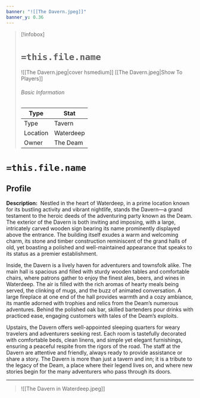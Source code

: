 ```yaml
---
banner: "![[The Davern.jpeg]]"
banner_y: 0.36
---
```


> [!infobox]
> # `=this.file.name`
>  ![[The Davern.jpeg|cover hsmedium]]
> [[The Davern.jpeg|Show To Players]]
> ###### Basic Information
> Type |  Stat |
> ---|---|
> Type | Tavern |
> Location | Waterdeep |
> Owner | The Deam |

# `=this.file.name`
## Profile

**Description:** 
Nestled in the heart of Waterdeep, in a prime location known for its bustling activity and vibrant nightlife, stands the Davern—a grand testament to the heroic deeds of the adventuring party known as the Deam. The exterior of the Davern is both inviting and imposing, with a large, intricately carved wooden sign bearing its name prominently displayed above the entrance. The building itself exudes a warm and welcoming charm, its stone and timber construction reminiscent of the grand halls of old, yet boasting a polished and well-maintained appearance that speaks to its status as a premier establishment.

Inside, the Davern is a lively haven for adventurers and townsfolk alike. The main hall is spacious and filled with sturdy wooden tables and comfortable chairs, where patrons gather to enjoy the finest ales, beers, and wines in Waterdeep. The air is filled with the rich aromas of hearty meals being served, the clinking of mugs, and the buzz of animated conversation. A large fireplace at one end of the hall provides warmth and a cozy ambiance, its mantle adorned with trophies and relics from the Deam’s numerous adventures. Behind the polished oak bar, skilled bartenders pour drinks with practiced ease, engaging customers with tales of the Deam’s exploits.

Upstairs, the Davern offers well-appointed sleeping quarters for weary travelers and adventurers seeking rest. Each room is tastefully decorated with comfortable beds, clean linens, and simple yet elegant furnishings, ensuring a peaceful respite from the rigors of the road. The staff at the Davern are attentive and friendly, always ready to provide assistance or share a story. The Davern is more than just a tavern and inn; it is a tribute to the legacy of the Deam, a place where their legend lives on, and where new stories begin for the many adventurers who pass through its doors.

---
>  ![[The Davern in Waterdeep.jpeg]]